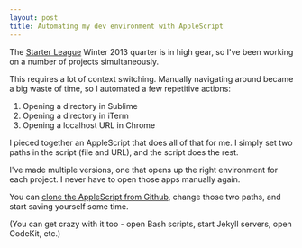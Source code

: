 ```yaml
---
layout: post
title: Automating my dev environment with AppleScript
---
```

The [Starter League](http://starterleague.com) Winter 2013 quarter is in high gear, so I've been working on a number of projects simultaneously.

This requires a lot of context switching. Manually navigating around became a big waste of time, so I automated a few repetitive actions:

1. Opening a directory in Sublime
1. Opening a directory in iTerm
1. Opening a localhost URL in Chrome

I pieced together an AppleScript that does all of that for me. I simply set two paths in the script (file and URL), and the script does the rest. 

I've made multiple versions, one that opens up the right environment for each project. I never have to open those apps manually again.

You can [clone the AppleScript from Github](https://github.com/lateplate/dev-environment-automation-scripts/blob/master/open-dev-env.applescript), change those two paths, and start saving yourself some time.

(You can get crazy with it too - open Bash scripts, start Jekyll servers, open CodeKit, etc.)